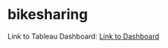 # bikesharing



Link to Tableau Dashboard:
[Link to Dashboard](https://public.tableau.com/profile/carmen.r.castanette#!/vizhome/bikesharing_16104264868730/NYCCitiBikeChallenge?publish=yes)
